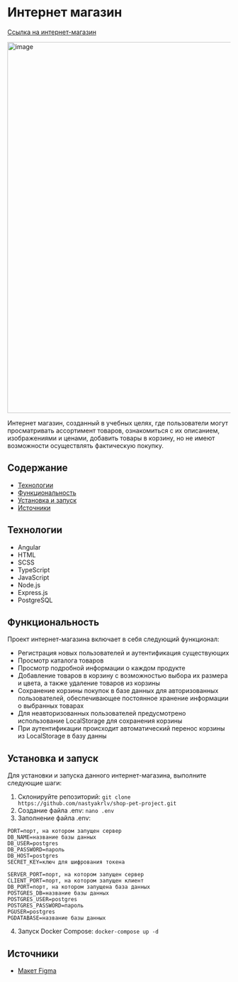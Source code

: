 # Интернет магазин

[Ссылка на интернет-магазин](http://akor0611.fvds.ru/home)

<img width="836" alt="image" src="https://github.com/nastyakrlv/shop-pet-project/assets/112975832/e555d238-6197-4f03-a6cf-402797e0f124">

Интернет магазин, созданный в учебных целях, где пользователи могут просматривать ассортимент товаров, ознакомиться с их описанием, изображениями и ценами, добавить товары в корзину, но не имеют возможности осуществлять фактическую покупку.

## Содержание

- [Технологии](#технологии)
- [Функциональность](#функциональность)
- [Установка и запуск](#установка-и-запуск)
- [Источники](#источники)

## Технологии

- Angular
- HTML
- SCSS
- TypeScript
- JavaScript
- Node.js
- Express.js
- PostgreSQL

## Функциональность

Проект интернет-магазина включает в себя следующий функционал:

- Регистрация новых пользователей и аутентификация существующих
- Просмотр каталога товаров
- Просмотр подробной информации о каждом продукте
- Добавление товаров в корзину с возможностью выбора их размера и цвета, а также удаление товаров из корзины
- Сохранение корзины покупок в базе данных для авторизованных пользователей, обеспечивающее постоянное хранение информации о выбранных товарах
- Для неавторизованных пользователей предусмотрено использование LocalStorage для сохранения корзины
- При аутентификации происходит автоматический перенос корзины из LocalStorage в базу данны

## Установка и запуск

Для установки и запуска данного интернет-магазина, выполните следующие шаги:

1. Склонируйте репозиторий: `git clone https://github.com/nastyakrlv/shop-pet-project.git`
2. Создание файла .env: `nano .env`
3. Заполнение файла .env:
   
```
PORT=порт, на котором запущен сервер
DB_NAME=название базы данных
DB_USER=postgres
DB_PASSWORD=пароль
DB_HOST=postgres
SECRET_KEY=ключ для шифрования токена

SERVER_PORT=порт, на котором запущен сервер
CLIENT_PORT=порт, на котором запущен клиент
DB_PORT=порт, на котором запущена база данных
POSTGRES_DB=название базы данных
POSTGRES_USER=postgres
POSTGRES_PASSWORD=пароль
PGUSER=postgres
PGDATABASE=название базы данных
```
4. Запуск Docker Compose: `docker-compose up -d`

## Источники

- [Макет Figma](https://www.figma.com/file/Gz2gyFGhowggdvNwNNDK5o/Online-Shopping-Website-Design---eCommerce-Store-Website---UI-Kit-(Community)?mode=dev)
